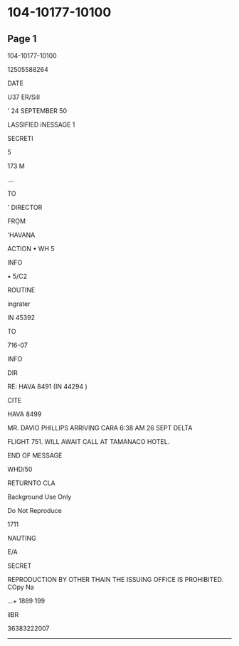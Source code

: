 # 104-10177-10100

## Page 1

104-10177-10100

12505588264

DATE

U37 ER/Sill

' 24 SEPTEMBER 50

LASSIFIED iNESSAGE 1

SECRETI

5

173 M

....

TO

' DIRECTOR

FRỌM

'HAVANA

ACTION • WH 5

INFO

• 5/C2

ROUTINE

ingrater

IN 45392

TO

716-07

INFO

DIR

RE: HAVA 8491 (IN 44294 )

CITE

HAVA 8499

MR. DAVIO PHILLIPS ARRIVING CARA 6:38 AM 26 SEPT DELTA

FLIGHT 751. WILL AWAIT CALL AT TAMANACO HOTEL.

END OF MESSAGE

WHD/50

RETURNTO CLA

Background Use Only

Do Not Reproduce

1711

NAUTING

E/A

SECRET

REPRODUCTION BY OTHER THAIN THE ISSUING OFFICE IS PROHIBITED. COpy Na

...+ 1889 199

ilBR

36383222007

---

